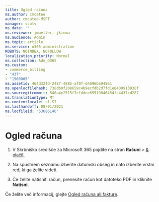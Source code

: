 ```yaml
---
title: Ogled računa
ms.author: cmcatee
author: cmcatee-MSFT
manager: scotv
ms.date: ''
ms.reviewer: jmueller, jkinma
ms.audience: Admin
ms.topic: article
ms.service: o365-administration
ROBOTS: NOINDEX, NOFOLLOW
localization_priority: Normal
ms.collection: Adm_O365
ms.custom:
- commerce_billing
- "437"
- "1500005"
ms.assetid: 464d32fd-2487-4885-af0f-d4096b694861
ms.openlocfilehash: 738db9f208659c4b9ecfdb2d7fd1e8409913938f
ms.sourcegitcommit: 540a4e2515f7cfddee65519046454fc4437cd287
ms.translationtype: MT
ms.contentlocale: sl-SI
ms.lasthandoff: 08/01/2021
ms.locfileid: "53686146"
---
```

# <a name="view-my-bill-or-invoice"></a>Ogled računa

1. V Skrbniško središče za Microsoft 365 pojdite na stran **Računi** \> [& plačil.](https://go.microsoft.com/fwlink/p/?linkid=848039)

2. Na spustnem seznamu izberite datumski obseg in nato izberite vrstni red, ki ga želite videti.

3. Če želite natisniti račun, prenesite račun kot datoteko PDF in kliknite **Natisni**.

Če želite več informacij, glejte [Ogled računa ali fakture](/microsoft-365/commerce/billing-and-payments/view-your-bill-or-invoice).
